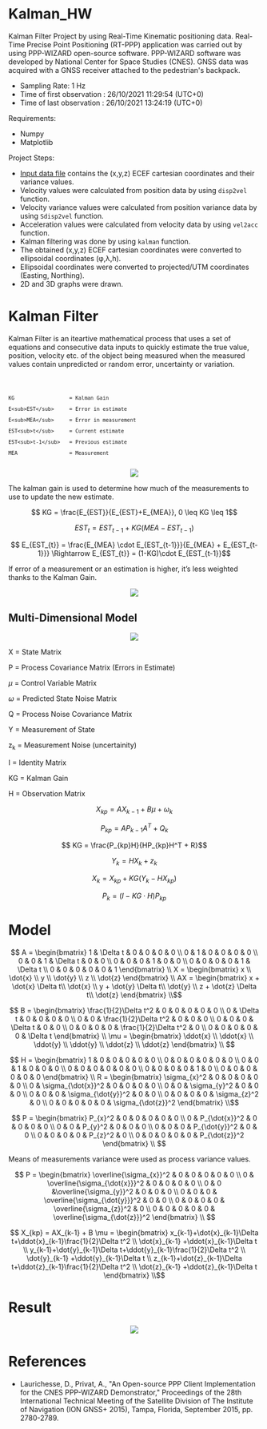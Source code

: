 # Kalman_HW

Kalman Filter Project by using Real-Time Kinematic positioning data. Real-Time Precise Point Positioning (RT-PPP) application was carried out by using PPP-WIZARD open-source software. PPP-WIZARD software was developed by National Center for Space Studies (CNES).​ GNSS data was acquired with a GNSS receiver attached to the pedestrian's backpack.

- Sampling Rate: 1 Hz
- Time of first observation : 26/10/2021 11:29:54 (UTC+0)
- Time of last observation  : 26/10/2021 13:24:19 (UTC+0)

Requirements:
- Numpy
- Matplotlib

Project Steps:
- [Input data file](output_lowlevel_itu_kampus_RAIM) contains the (x,y,z) ECEF cartesian coordinates and their variance values.
- Velocity values were calculated from position data by using ```disp2vel``` function.
- Velocity variance values were calculated from position variance data by using ```Sdisp2vel``` function.
- Acceleration values were calculated from velocity data by using ```vel2acc``` function.
- Kalman filtering was done by using ```kalman``` function.
- The obtained (x,y,z) ECEF cartesian coordinates were converted to ellipsoidal coordinates (φ,λ,h).
- Ellipsoidal coordinates were converted to projected/UTM coordinates (Easting, Northing).
- 2D and 3D graphs were drawn.

# Kalman Filter

Kalman Filter is an iteartive mathematical process that uses a set of equations and consecutive data inputs to quickly estimate the true value, position, velocity etc. of the object being measured when the measured values contain unpredicted or random error, uncertainty or variation.

<code>
    
    KG                  = Kalman Gain

    E<sub>EST</sub>     = Error in estimate

    E<sub>MEA</sub>     = Error in measurement

    EST<sub>t</sub>     = Current estimate

    EST<sub>t-1</sub>   = Previous estimate

    MEA                 = Measurement
</code>

<div align="center">
    <img src="https://github.com/Bilalhappy/Kalman_HW/blob/master/pics/chart.png">
</div>

The kalman gain is used to determine how much of the measurements to use to update the new estimate.​

```math
    KG = \frac{E_{EST}}{E_{EST}+E_{MEA}},    0 \leq KG \leq 1
```
```math
    EST_{t} = EST_{t-1} + KG(MEA - EST_{t-1})
```
```math
    E_{EST_{t}} = \frac{E_{MEA} \cdot E_{EST_{t-1}}}{E_{MEA} + E_{EST_{t-1}}} \Rightarrow E_{EST_{t}} = (1-KG)\cdot E_{EST_{t-1}}
```

If error of a measurement or an estimation is higher, it’s less weighted thanks to the Kalman Gain.​

<div align="center">
    <img src="https://github.com/Bilalhappy/Kalman_HW/blob/master/pics/KG.png">
</div>

## Multi-Dimensional Model

<div align="center">
    <img src="https://github.com/Bilalhappy/Kalman_HW/blob/master/pics/md.png">
</div>



X = State Matrix

P = Process Covariance Matrix (Errors in Estimate)

$\mu$ = Control Variable Matrix

$\omega$ = Predicted State Noise Matrix

Q = Process Noise Covariance Matrix

Y = Measurement of State

z<sub>k</sub> = Measurement Noise (uncertainity)

I = Identity Matrix

KG = Kalman Gain

H = Observation Matrix


```math
    X_{kp} = AX_{k-1} + B \mu  + \omega_k
```

```math
    P_{kp} = AP_{k-1}A^T + Q_k
```

```math
    KG = \frac{P_{kp}H}{HP_{kp}H^T + R}
```

```math
    Y_k = H X_{k} + z_k
```

```math
    X_k = X_{kp}+ KG(Y_k - HX_{kp})
```

```math
    P_k = (I - KG \cdot H) P_{kp}
```
# Model

```math
    A = \begin{bmatrix}
            1 & \Delta t & 0 & 0 & 0 & 0 \\
            0 & 1        & 0 & 0 & 0 & 0 \\
            0 & 0        & 1 & \Delta t  & 0 & 0 \\
            0 & 0        & 0 & 1 & 0 & 0 \\
            0 & 0        & 0 & 0 & 1 & \Delta t  \\
            0 & 0        & 0 & 0 & 0 & 1 
        \end{bmatrix} \\
    X = \begin{bmatrix}
            x \\
            \dot{x} \\
            y \\
            \dot{y} \\
            z \\
            \dot{z} 
        \end{bmatrix} \\
    AX = \begin{bmatrix}
            x + \dot{x} \Delta t\\
            \dot{x} \\
            y + \dot{y} \Delta t\\
            \dot{y} \\
            z + \dot{z} \Delta t\\
            \dot{z} 
        \end{bmatrix} \\
```
```math        
    B = \begin{bmatrix}
            \frac{1}{2}\Delta t^2 & 0 & 0 & 0 & 0 & 0 \\
            0 & \Delta t & 0 & 0 & 0 & 0 \\
            0 & 0 & \frac{1}{2}\Delta t^2 & 0 & 0 & 0 \\
            0 & 0 & 0 & \Delta t & 0 & 0 \\
            0 & 0 & 0 & 0 & \frac{1}{2}\Delta t^2 & 0  \\
            0 & 0 & 0 & 0 & 0 & \Delta t 
        \end{bmatrix} \\
    \mu = \begin{bmatrix}
            \ddot{x} \\
            \ddot{x} \\
            \ddot{y} \\
            \ddot{y} \\
            \ddot{z} \\
            \ddot{z} 
        \end{bmatrix} \\   
```
```math        
    H = \begin{bmatrix}
            1 & 0 & 0 & 0 & 0 & 0 \\
            0 & 0 & 0 & 0 & 0 & 0 \\
            0 & 0 & 1 & 0 & 0 & 0 \\
            0 & 0 & 0 & 0 & 0 & 0 \\
            0 & 0 & 0 & 0 & 1 & 0  \\
            0 & 0 & 0 & 0 & 0 & 0 
        \end{bmatrix} \\
        
    R = \begin{bmatrix}
            \sigma_{x}^2 & 0 & 0 & 0 & 0 & 0 \\
            0 & \sigma_{\dot{x}}^2 & 0 & 0 & 0 & 0 \\
            0 & 0 & \sigma_{y}^2 & 0 & 0 & 0 \\
            0 & 0 & 0 & \sigma_{\dot{y}}^2 & 0 & 0 \\
            0 & 0 & 0 & 0 & \sigma_{z}^2 & 0  \\
            0 & 0 & 0 & 0 & 0 & \sigma_{\dot{z}}^2 
        \end{bmatrix} \\
```

```math
    P = \begin{bmatrix}
            P_{x}^2 & 0 & 0 & 0 & 0 & 0 \\
            0 & P_{\dot{x}}^2 & 0 & 0 & 0 & 0 \\
            0 & 0 & P_{y}^2 & 0 & 0 & 0 \\
            0 & 0 & 0 & P_{\dot{y}}^2 & 0 & 0 \\
            0 & 0 & 0 & 0 & P_{z}^2 & 0  \\
            0 & 0 & 0 & 0 & 0 & P_{\dot{z}}^2 
        \end{bmatrix} \\
        
```

Means of measurements variance were used as process variance values.

```math 
    P = \begin{bmatrix}
            \overline{\sigma_{x}}^2 & 0 & 0 & 0 & 0 & 0 \\
            0 & \overline{\sigma_{\dot{x}}}^2 & 0 & 0 & 0 & 0 \\
            0 & 0 &\overline{\sigma_{y}}^2 & 0 & 0 & 0 \\
            0 & 0 & 0 & \overline{\sigma_{\dot{y}}}^2 & 0 & 0 \\
            0 & 0 & 0 & 0 & \overline{\sigma_{z}}^2 & 0  \\
            0 & 0 & 0 & 0 & 0 & \overline{\sigma_{\dot{z}}}^2 
        \end{bmatrix} \\

```

```math
    X_{kp} =  AX_{k-1} + B \mu =
        \begin{bmatrix}
            x_{k-1}+\dot{x}_{k-1}\Delta t+\ddot{x}_{k-1}\frac{1}{2}\Delta t^2 \\
            \dot{x}_{k-1} +\ddot{x}_{k-1}\Delta t \\
            y_{k-1}+\dot{y}_{k-1}\Delta t+\ddot{y}_{k-1}\frac{1}{2}\Delta t^2  \\
            \dot{y}_{k-1} +\ddot{y}_{k-1}\Delta t  \\
            z_{k-1}+\dot{z}_{k-1}\Delta t+\ddot{z}_{k-1}\frac{1}{2}\Delta t^2  \\
            \dot{z}_{k-1} +\ddot{z}_{k-1}\Delta t 
        \end{bmatrix} \\
```

# Result

<div align="center">
    <img src="https://github.com/Bilalhappy/Kalman_HW/blob/master/pics/scatter.png">
</div>

# References

- Laurichesse, D., Privat, A., "An Open-source PPP Client Implementation for the CNES PPP-WIZARD Demonstrator," Proceedings of the 28th International Technical Meeting of the Satellite Division of The Institute of Navigation (ION GNSS+ 2015), Tampa, Florida, September 2015, pp. 2780-2789.

